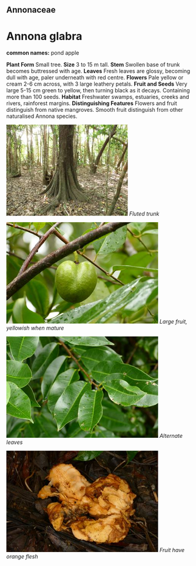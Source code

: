 ## Annonaceae
# Annona glabra
**common names:** pond apple

**Plant Form** Small tree. **Size** 3 to 15 m tall. **Stem** Swollen base of trunk becomes buttressed with age. **Leaves** Fresh leaves are glossy, becoming dull with age, paler underneath with red centre. **Flowers** Pale yellow or cream 2-6 cm across, with 3 large leathery petals. **Fruit and Seeds** Very large 5-15 cm green to yellow, then turning black as it decays. Containing more than 100 seeds. **Habitat** Freshwater swamps, estuaries, creeks and rivers, rainforest margins. **Distinguishing Features** Flowers and fruit distinguish from native mangroves. Smooth fruit distinguish from other naturalised Annona species.


![Fluted trunk](5174_IMG_9541.jpg)
 *Fluted trunk* 

![Large fruit, yellowish when mature](11078_P6940171.jpg)
 *Large fruit, yellowish when mature* 

![Alternate leaves](11052_P6940072.jpg)
 *Alternate leaves* 

![Fruit have orange flesh](11071_P6940143.jpg)
 *Fruit have orange flesh* 


